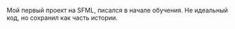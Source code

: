  Мой первый проект на SFML, писался в начале обучения. Не идеальный код, но сохранил как часть истории.
